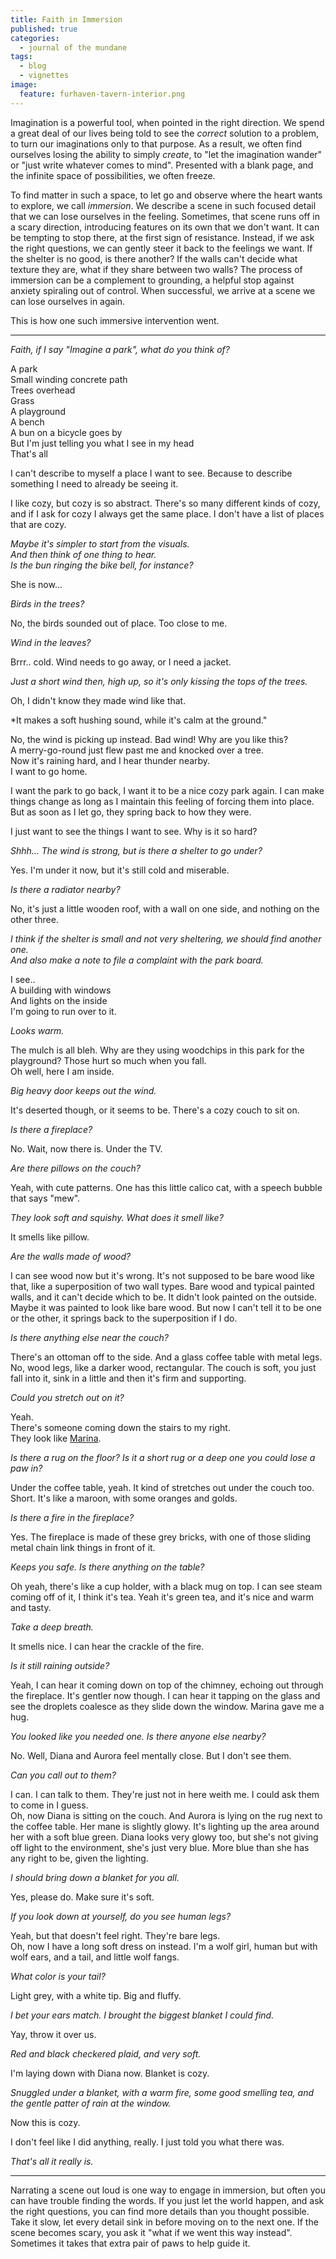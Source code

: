 ```yaml
---
title: Faith in Immersion
published: true
categories:
  - journal of the mundane
tags:
  - blog
  - vignettes
image:
  feature: furhaven-tavern-interior.png
---
```


Imagination is a powerful tool, when pointed in the right direction. We spend a
great deal of our lives being told to see the *correct* solution to a problem,
to turn our imaginations only to that purpose. As a result, we often find
ourselves losing the ability to simply *create*, to "let the imagination wander"
or "just write whatever comes to mind". Presented with a blank page, and the
infinite space of possibilities, we often freeze.

To find matter in such a space, to let go and observe where the heart wants to
explore, we call *immersion*. We describe a scene in such focused detail that we
can lose ourselves in the feeling. Sometimes, that scene runs off in a scary
direction, introducing features on its own that we don't want. It can be
tempting to stop there, at the first sign of resistance. Instead, if we ask the
right questions, we can gently steer it back to the feelings we want. If the
shelter is no good, is there another? If the walls can't decide what texture
they are, what if they share between two walls? The process of immersion can be
a complement to grounding, a helpful stop against anxiety spiraling out of
control. When successful, we arrive at a scene we can lose ourselves in again.

This is how one such immersive intervention went.

* * *

*Faith, if I say  "Imagine a park", what do you think of?*

A park  
Small winding concrete path  
Trees overhead  
Grass  
A playground  
A bench  
A bun on a bicycle goes by  
But I'm just telling you what I see in my head  
That's all

I can't describe to myself a place I want to see. Because to describe something
I need to already be seeing it.

I like cozy, but cozy is so abstract. There's so many different kinds of cozy,
and if I ask for cozy I always get the same place. I don't have a list of places
that are cozy.

*Maybe it's simpler to start from the visuals.*  
*And then think of one thing to hear.*  
*Is the bun ringing the bike bell, for instance?*

She is now...

*Birds in the trees?*

No, the birds sounded out of place. Too close to me.

*Wind in the leaves?*

Brrr.. cold. Wind needs to go away, or I need a jacket.

*Just a short wind then, high up, so it's only kissing the tops of the trees.*

Oh, I didn't  know they made wind like that.

*It makes a soft hushing sound, while it's calm at the ground."

No, the wind is picking up instead. Bad wind! Why are you like this?  
A merry-go-round just flew past me and knocked over a tree.  
Now it's raining hard, and I hear thunder nearby.  
I want to go home.

I want the park to go back, I want it to be a nice cozy park again. I can make
things change as long as I maintain this feeling of forcing them into place. But
as soon as I let go, they spring back to how they were.

I just want to see the things I want to see. Why is it so hard?

*Shhh... The wind is strong, but is there a shelter to go under?*

Yes. I'm under it now, but it's still cold and miserable.

*Is there a radiator nearby?*

No, it's just a little wooden roof, with a wall on one side, and nothing on the
other three.

*I think if the shelter is small and not very sheltering, we should find another one.*  
*And also make a note to file a complaint with the park board.*

I see..  
A building with windows  
And lights on the inside  
I'm going to run over to it.

*Looks warm.*

The mulch is all bleh. Why are they using woodchips in this park for the
playground? Those hurt so much when you fall.  
Oh well, here I am inside.

*Big heavy door keeps out the wind.*

It's deserted though, or it seems to be. There's a cozy couch to sit on.

*Is there a fireplace?*

No. Wait, now there is. Under the TV.

*Are there pillows on the couch?*

Yeah, with cute patterns. One has this little calico cat, with a speech bubble
that says "mew".

*They look soft and squishy. What does it smell like?*

It smells like pillow.

*Are the walls made of wood?*

I can see wood now but it's wrong. It's not supposed to be bare wood like that,
like a superposition of two wall types. Bare wood and typical painted walls, and
it can't decide which to be. It didn't look painted on the outside. Maybe it was
painted to look like bare wood. But now I can't tell it to be one or the other,
it springs back to the superposition if I do.

*Is there anything else near the couch?*

There's an ottoman off to the side. And a glass coffee table with metal legs.
No, wood legs, like a darker wood, rectangular. The couch is soft, you just fall
into it, sink in a little and then it's firm and supporting.

*Could you stretch out on it?*

Yeah.  
There's someone coming down the stairs to my right.  
They look like [Marina](/articles/2019-03/kleine-karotte).

*Is there a rug on the floor? Is it a short rug or a deep one you could lose a paw in?*

Under the coffee table, yeah. It kind of stretches out under the couch too.
Short. It's like a maroon, with some oranges and golds.

*Is there a fire in the fireplace?*

Yes. The fireplace is made of these grey bricks, with one of those sliding metal
chain link things in front of it.

*Keeps you safe. Is there anything on the table?*

Oh yeah, there's like a cup holder, with a black mug on top. I can see steam
coming off of it, I think it's tea. Yeah it's green tea, and it's nice and warm
and tasty.

*Take a deep breath.*

It smells nice. I can hear the crackle of the fire.

*Is it still raining outside?*

Yeah, I can hear it coming down on top of the chimney, echoing out through the
fireplace. It's gentler now though. I can hear it tapping on the glass and see
the droplets coalesce as they slide down the window. Marina gave me a hug.

*You looked like you needed one. Is there anyone else nearby?*

No. Well, Diana and Aurora feel mentally close. But I don't see them.

*Can you call out to them?*

I can. I can talk to them. They're just not in here weith me. I could ask them
to come in I guess.  
Oh, now Diana is sitting on the couch. And Aurora is lying on the rug next to
the coffee table. Her mane is slightly glowy. It's lighting up the area around
her with a soft blue green. Diana looks very glowy too, but she's not giving off
light to the environment, she's just very blue. More blue than she has any right
to be, given the lighting.

*I should bring down a blanket for you all.*

Yes, please do. Make sure it's soft.

*If you look down at yourself, do you see human legs?*

Yeah, but that doesn't feel right. They're bare legs.  
Oh, now I have a long soft dress on instead. I'm a wolf girl, human but with
wolf ears, and a tail, and little wolf fangs.

*What color is your tail?*

Light grey, with a white tip. Big and fluffy.

*I bet your ears match. I brought the biggest blanket I could find.*

Yay, throw it over us.

*Red and black checkered plaid, and very soft.*

I'm laying down with Diana now. Blanket is cozy.

*Snuggled under a blanket, with a warm fire, some good smelling tea, and the gentle patter of rain at the window.*

Now this is cozy.

I don't feel like I did anything, really. I just told you what there was.

*That's all it really is.*

* * *

Narrating a scene out loud is one way to engage in immersion, but often you can
have trouble finding the words. If you just let the world happen, and ask the
right questions, you can find more details than you thought possible. Take it
slow, let every detail sink in before moving on to the next one. If the scene
becomes scary, you ask it "what if we went this way instead". Sometimes it takes
that extra pair of paws to help guide it.
